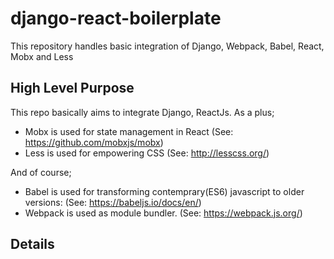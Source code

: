 # django-react-boilerplate
This repository handles basic integration of Django, Webpack, Babel, React, Mobx and Less


## High Level Purpose
This repo basically aims to integrate Django, ReactJs. As a plus;
- Mobx is used for state management in React (See: https://github.com/mobxjs/mobx)
- Less is used for empowering CSS (See: http://lesscss.org/)

And of course;
- Babel is used for transforming contemprary(ES6) javascript to older versions: (See: https://babeljs.io/docs/en/)
- Webpack is used as module bundler. (See: https://webpack.js.org/)

## Details
